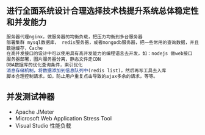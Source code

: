 ## 进行全面系统设计合理选择技术栈提升系统总体稳定性和并发能力

```js
服务器代理nginx，做服务器的均衡负载，把压力均衡到多台服务器
部署集群 mysql数据库， redis服务器，或者mongodb服务器，把一些常用的查询数据，并且不会经常的变化的数据保存到其他NoSQL DB服务器中，来减少数据库服务器的压力，加快数据的响应速度。
数据缓存，Cache
在高并发接口的设计中可以使用具有高并发能力的编程语言去开发，如：nodejs 做web接口
服务器部署，图片服务器分离，静态文件走CDN
DBA数据库的优化查询条件，索引优化
消息存储机制，将数据添加到信息队列中(redis list)，然后再写工具去入库
脚本合理控制请求，如，防止用户重复点击导致的ajax多余的请求，等等。
```

## 并发测试神器

- Apache JMeter
- Microsoft Web Application Stress Tool
- Visual Studio 性能负载



